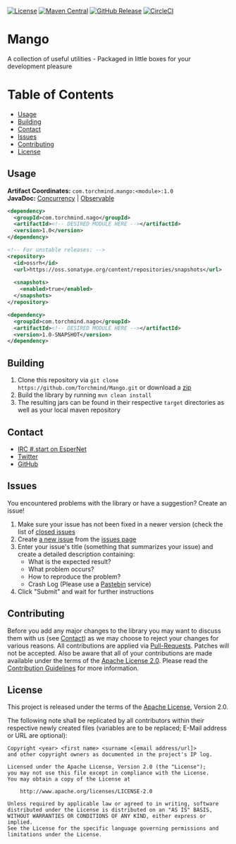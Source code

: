 [![License](https://img.shields.io/github/license/Torchmind/Mango.svg?style=flat-square)](https://www.apache.org/licenses/LICENSE-2.0.txt)
[![Maven Central](https://img.shields.io/maven-central/v/com.torchmind.mango/parent.svg?style=flat-square)](https://search.maven.org/#search%7Cga%7C1%7Cg%3A%20com.torchmind.mango)
[![GitHub Release](https://img.shields.io/github/release/Torchmind/Mango.svg?style=flat-square)](https://github.com/Torchmind/Mango/releases)
[![CircleCI](https://img.shields.io/circleci/project/github/Torchmind/Mango.svg?style=flat-square)](https://circleci.com/gh/Torchmind/Mango)

Mango
=====

A collection of useful utilities - Packaged in little boxes for your development pleasure

# Table of Contents

* [Usage](#usage)
* [Building](#building)
* [Contact](#contact)
* [Issues](#issues)
* [Contributing](#contributing)
* [License](#license)

Usage
-----

**Artifact Coordinates:** `com.torchmind.mango:<module>:1.0`<br />
**JavaDoc:** [Concurrency](https://www.javadoc.io/doc/com.torchmind.mango/concurrency/1.0) | [Observable](https://www.javadoc.io/doc/com.torchmind.mango/observable/1.0)

```xml
<dependency>
  <groupId>com.torchmind.nago</groupId>
  <artifactId><!-- DESIRED MODULE HERE --></artifactId>
  <version>1.0</version>
</dependency>

<!-- For unstable releases: -->
<repository>
  <id>ossrh</id>
  <url>https://oss.sonatype.org/content/repositories/snapshots</url>
  
  <snapshots>
    <enabled>true</enabled>
  </snapshots>
</repository>

<dependency>
  <groupId>com.torchmind.nago</groupId>
  <artifactId><!-- DESIRED MODULE HERE --></artifactId>
  <version>1.0-SNAPSHOT</version>
</dependency>
```

Building
--------

1. Clone this repository via ```git clone https://github.com/Torchmind/Mango.git``` or download a [zip](https://github.com/Torchmind/Mango/archive/master.zip)
2. Build the library by running ```mvn clean install```
3. The resulting jars can be found in their respective ```target``` directories as well as your local maven repository

Contact
-------

* [IRC #.start on EsperNet](http://webchat.esper.net/?channels=.start)
* [Twitter](https://twitter.com/dot_start)
* [GitHub](https://github.com/Torchmind/Mango)

Issues
------

You encountered problems with the library or have a suggestion? Create an issue!

1. Make sure your issue has not been fixed in a newer version (check the list of [closed issues](https://github.com/Torchmind/Mango/issues?q=is%3Aissue+is%3Aclosed)
1. Create [a new issue](https://github.com/Torchmind/Mango/issues/new) from the [issues page](https://github.com/Torchmind/Mango/issues)
1. Enter your issue's title (something that summarizes your issue) and create a detailed description containing:
   - What is the expected result?
   - What problem occurs?
   - How to reproduce the problem?
   - Crash Log (Please use a [Pastebin](https://gist.github.com) service)
1. Click "Submit" and wait for further instructions

Contributing
------------

Before you add any major changes to the library you may want to discuss them with us (see
[Contact](#contact)) as we may choose to reject your changes for various reasons. All contributions
are applied via [Pull-Requests](https://help.github.com/articles/creating-a-pull-request). Patches
will not be accepted. Also be aware that all of your contributions are made available under the
terms of the [Apache License 2.0](https://www.apache.org/licenses/LICENSE-2.0.txt). Please read
the [Contribution Guidelines](CONTRIBUTING.md) for more information.

License
-------

This project is released under the terms of the
[Apache License](https://www.apache.org/licenses/LICENSE-2.0.txt), Version 2.0.

The following note shall be replicated by all contributors within their respective newly created
files (variables are to be replaced; E-Mail address or URL are optional):

```
Copyright <year> <first name> <surname <[email address/url]>
and other copyright owners as documented in the project's IP log.

Licensed under the Apache License, Version 2.0 (the "License");
you may not use this file except in compliance with the License.
You may obtain a copy of the License at

    http://www.apache.org/licenses/LICENSE-2.0

Unless required by applicable law or agreed to in writing, software
distributed under the License is distributed on an "AS IS" BASIS,
WITHOUT WARRANTIES OR CONDITIONS OF ANY KIND, either express or implied.
See the License for the specific language governing permissions and
limitations under the License.
```

